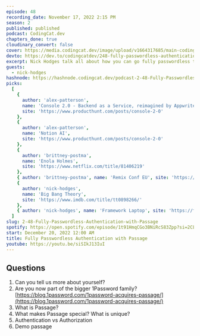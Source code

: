 ```yaml
---
episode: 48
recording_date: November 17, 2022 2:15 PM
season: 2
published: published
podcast: CodingCat.dev
chapters_done: true
cloudinary_convert: false
cover: https://media.codingcat.dev/image/upload/v1664317685/main-codingcatdev-photo/Fully-Passwordless-Authentication-with-Passage.jpg
devto: https://dev.to/codingcatdev/248-fully-passwordless-authentication-with-passage-23ce
excerpt: Nick Hodges talk all about how you can go fully passwordless to reduce friction for your users and provide best-in-class security, including biometrics.
guests:
  - nick-hodges
hashnode: https://hashnode.codingcat.dev/podcast-2-48-Fully-Passwordless-Authentication-with-Passage
picks:
  [
    {
      author: 'alex-patterson',
      name: 'Console 2.0 - Backend as a Service, reimagined by Appwrite | Product Hunt',
      site: 'https://www.producthunt.com/posts/console-2-0'
    },
    {
      author: 'alex-patterson',
      name: 'Notion AI',
      site: 'https://www.producthunt.com/posts/console-2-0'
    },
    {
      author: 'brittney-postma',
      name: 'Enola Holmes',
      site: 'https://www.netflix.com/title/81406219'
    },
    { author: 'brittney-postma', name: 'Remix Conf EU', site: 'https://remixconf.eu/' },
    {
      author: 'nick-hodges',
      name: 'Big Bang Theory',
      site: 'https://www.imdb.com/title/tt0898266/'
    },
    { author: 'nick-hodges', name: 'Framework Laptop', site: 'https://frame.work/' }
  ]
slug: 2-48-Fully-Passwordless-Authentication-with-Passage
spotify: https://open.spotify.com/episode/1t91HmqCGo3BNiRcS83Zpp?si=2CLDaudHSMioFP8a2edfTQ
start: December 20, 2022 12:00 AM
title: Fully Passwordless Authentication with Passage
youtube: https://youtu.be/siSIkJ13IuI
---
```


## Questions

1. Can you tell us more about yourself?
2. Are you now part of the bigger 1Password family?
   [https://blog.1password.com/1password-acquires-passage/](https://blog.1password.com/1password-acquires-passage/)
3. What is Passage?
4. What makes Passage special? What is unique?
5. Authentication vs Authorization
6. Demo passage
